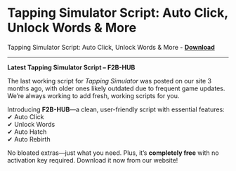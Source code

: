 <h1>Tapping Simulator Script: Auto Click, Unlock Words &amp; More</h1>

Tapping Simulator Script: Auto Click, Unlock Words &amp; More - **[Download](https://www.dlgram.com/public/files/api.php?shortened=6aTP82)**


<hr>


**Latest Tapping Simulator Script – F2B-HUB**  

The last working script for *Tapping Simulator* was posted on our site 3 months ago, with older ones likely outdated due to frequent game updates. We’re always working to add fresh, working scripts for you.  

Introducing **F2B-HUB**—a clean, user-friendly script with essential features:  
✔ Auto Click  
✔ Unlock Words  
✔ Auto Hatch  
✔ Auto Rebirth  

No bloated extras—just what you need. Plus, it’s **completely free** with no activation key required. Download it now from our website!